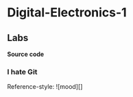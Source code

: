 # Digital-Electronics-1

## Labs

**Source code**

### **I hate Git**

Reference-style:
![mood][]
```vhdl



```
